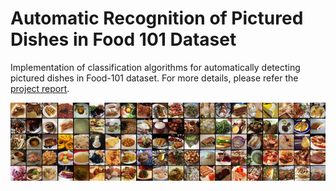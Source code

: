 # Automatic Recognition of Pictured Dishes in Food 101 Dataset
Implementation of classification algorithms for automatically detecting pictured dishes in Food-101 dataset. For more details, please refer the [project report](https://github.com/Abishek10/Automatic-Recognition-of-Pictured-Dishes-in-Food-101/blob/main/Automatic_Recognition_of_Pictured_Dishes_in_Food_101.pdf).

![alt text](https://github.com/Abishek10/Automatic-Recognition-of-Pictured-Dishes-in-Food-101/blob/main/food-101.jpg "Food-101")
